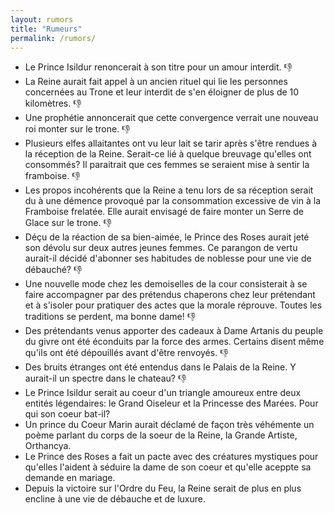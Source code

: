 ```yaml
---
layout: rumors
title: "Rumeurs"
permalink: /rumors/
---
```


- Le Prince Isildur renoncerait à son titre pour un amour interdit. :thumbsdown:
- La Reine aurait fait appel à un ancien rituel qui lie les personnes concernées au Trone et leur interdit de s'en éloigner de plus de 10 kilomètres. :thumbsdown:
- Une prophétie annoncerait que cette convergence verrait une nouveau roi monter sur le trone. :thumbsdown:
- Plusieurs elfes allaitantes ont vu leur lait se tarir après s'être rendues à la réception de la Reine. Serait-ce lié à quelque breuvage qu'elles ont consommés? Il paraitrait que ces femmes se seraient mise à sentir la framboise. :thumbsdown:
- Les propos incohérents que la Reine a tenu lors de sa réception serait du à une démence provoqué par la consommation excessive de vin à la Framboise frelatée. Elle aurait envisagé de faire monter un Serre de Glace sur le trone. :thumbsdown:
- Déçu de la réaction de sa bien-aimée, le Prince des Roses aurait jeté son dévolu sur deux autres jeunes femmes. Ce parangon de vertu aurait-il décidé d'abonner ses habitudes de noblesse pour une vie de débauché? :thumbsdown:
- Une nouvelle mode chez les demoiselles de la cour consisterait à se faire accompagner par des prétendus chaperons chez leur prétendant et à s'isoler pour pratiquer des actes que la morale réprouve. Toutes les traditions se perdent, ma bonne dame! :thumbsdown:
- Des prétendants venus apporter des cadeaux à Dame Artanis du peuple du givre ont été éconduits par la force des armes. Certains disent même qu'ils ont été dépouillés avant d'être renvoyés. :thumbsdown:
- Des bruits étranges ont été entendus dans le Palais de la Reine. Y aurait-il un spectre dans le chateau?  :thumbsdown:
- Le Prince Isildur serait au coeur d'un triangle amoureux entre deux entités légendaires: le Grand Oiseleur et la Princesse des Marées. Pour qui son coeur bat-il? 
- Un prince du Coeur Marin aurait déclamé de façon très véhémente un poème parlant du corps de la soeur de la Reine, la Grande Artiste, Orthancya. 
- Le Prince des Roses a fait un pacte avec des créatures mystiques pour qu'elles l'aident à séduire la dame de son coeur et qu'elle aceppte sa demande en mariage. 
- Depuis la victoire sur l'Ordre du Feu, la Reine serait de plus en plus encline à une vie de débauche et de luxure. 



